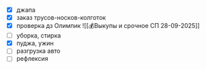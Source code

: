 - [x] джапа
- [x] заказ трусов-носков-колготок
- [x] проверка дз Олимпик
![[💰Выкупы и срочное СП 28-09-2025]]
- [ ] уборка, стирка
- [x] пуджа, ужин 
- [ ] разгрузка авто
- [ ] рефлексия